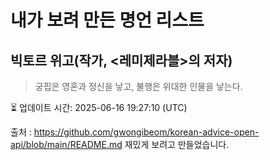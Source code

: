 # 내가 보려 만든 명언 리스트

##  빅토르 위고(작가, <레미제라블>의 저자)
> 궁핍은 영혼과 정신을 낳고, 불행은 위대한 인물을 낳는다.


⏳ 업데이트 시간: 2025-06-16 19:27:10 (UTC)

출처 : https://github.com/gwongibeom/korean-advice-open-api/blob/main/README.md
재밌게 보려고 만들었습니다.
